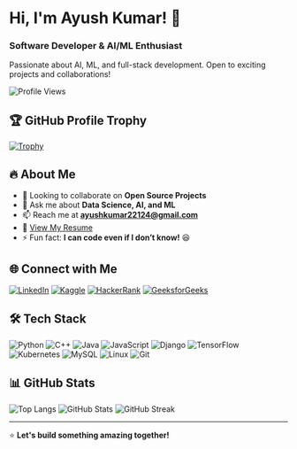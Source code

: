 # Hi, I'm Ayush Kumar! 👋
### Software Developer & AI/ML Enthusiast

Passionate about AI, ML, and full-stack development. Open to exciting projects and collaborations!

![Profile Views](https://komarev.com/ghpvc/?username=ayushkumar-22&label=Profile%20views&color=0e75b6&style=flat)

## 🏆 GitHub Profile Trophy  
[![Trophy](https://github-profile-trophy.vercel.app/?username=ayushkumar-22&theme=onedark)](https://github.com/ryo-ma/github-profile-trophy)

## 🔥 About Me
- 👯 Looking to collaborate on **Open Source Projects**
- 💬 Ask me about **Data Science, AI, and ML**
- 📫 Reach me at **ayushkumar22124@gmail.com**
- 📄 [View My Resume]([https://drive.google.com/file/d/12I87_JTEe_zTdo1T0ivk2OIbPRJuzvh7/view?usp=drive_link](https://drive.google.com/file/d/1gQXZv3xZ7byu0ZWIfTuVPgc5DOTIvxQF/view?usp=sharing))
- ⚡ Fun fact: **I can code even if I don’t know!** 😆

## 🌐 Connect with Me
[![LinkedIn](https://img.shields.io/badge/LinkedIn-Profile-blue?style=for-the-badge&logo=linkedin)](https://www.linkedin.com/in/ayushkumar22/)
[![Kaggle](https://img.shields.io/badge/Kaggle-Profile-blue?style=for-the-badge&logo=kaggle)](https://www.kaggle.com/dragayu)
[![HackerRank](https://img.shields.io/badge/HackerRank-Profile-green?style=for-the-badge&logo=hackerrank)](https://www.hackerrank.com/profile/ayushkumar22124)
[![GeeksforGeeks](https://img.shields.io/badge/GeeksforGeeks-Profile-brightgreen?style=for-the-badge&logo=geeksforgeeks)](https://auth.geeksforgeeks.org/user/ayushkum0sag)

## 🛠️ Tech Stack
![Python](https://img.shields.io/badge/Python-3776AB?style=for-the-badge&logo=python&logoColor=white)
![C++](https://img.shields.io/badge/C++-00599C?style=for-the-badge&logo=c%2B%2B&logoColor=white)
![Java](https://img.shields.io/badge/Java-ED8B00?style=for-the-badge&logo=java&logoColor=white)
![JavaScript](https://img.shields.io/badge/JavaScript-F7DF1E?style=for-the-badge&logo=javascript&logoColor=black)
![Django](https://img.shields.io/badge/Django-092E20?style=for-the-badge&logo=django&logoColor=white)
![TensorFlow](https://img.shields.io/badge/TensorFlow-FF6F00?style=for-the-badge&logo=tensorflow&logoColor=white)
![Kubernetes](https://img.shields.io/badge/Kubernetes-326CE5?style=for-the-badge&logo=kubernetes&logoColor=white)
![MySQL](https://img.shields.io/badge/MySQL-4479A1?style=for-the-badge&logo=mysql&logoColor=white)
![Linux](https://img.shields.io/badge/Linux-FCC624?style=for-the-badge&logo=linux&logoColor=black)
![Git](https://img.shields.io/badge/Git-F05032?style=for-the-badge&logo=git&logoColor=white)

## 📊 GitHub Stats
![Top Langs](https://github-readme-stats.vercel.app/api/top-langs/?username=ayushkumar-22&layout=compact&theme=vision-friendly-dark)
![GitHub Stats](https://github-readme-stats.vercel.app/api?username=ayushkumar-22&show_icons=true&theme=vision-friendly-dark)
![GitHub Streak](https://github-readme-streak-stats.herokuapp.com/?user=ayushkumar-22&theme=vision-friendly-dark)

---
⭐️ **Let's build something amazing together!** 
